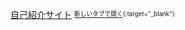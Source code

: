 [自己紹介サイト](https://tomohirokawaguchi-8bafdbae2361.herokuapp.com/) <sup><sub>[新しいタブで開く](https://tomohirokawaguchi-8bafdbae2361.herokuapp.com/){:target="\_blank"}</sub></sup>

